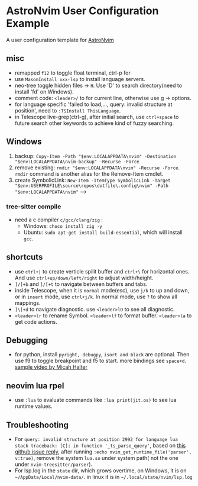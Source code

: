 # AstroNvim User Configuration Example

A user configuration template for [AstroNvim](https://github.com/AstroNvim/AstroNvim)


## misc

* remapped `f12` to toggle float terminal, ctrl-p for
* use `MasonInstall xxx-lsp` to install language servers.
* neo-tree toggle hidden files -> `H`. Use 'D' to search directory(need to install 'fd' on Windows).
* comment code: `<leader>/` to for current line, otherwise use g -> options.
* for language specific 'failed to load,..., query: invalid structure at position', need to `:TSInstall ThisLanguage`.
* in Telescope live-grep(ctrl-g), after initial search, use `ctrl+space` to future search other keywords to achieve kind of fuzzy searching.

## Windows

1. backup: `Copy-Item -Path "$env:LOCALAPPDATA\nvim" -Destination "$env:LOCALAPPDATA\nvim-backup" -Recurse -Force`
2. remove existing: `rmdir "$env:LOCALAPPDATA\nvim" -Recurse -Force`. `rmdir` command is another alias for the Remove-Item cmdlet.
3. create SymbolicLink: `New-Item -ItemType SymbolicLink -Target "$env:USERPROFILE\source\repos\dotfile\.config\nvim" -Path "$env:LOCALAPPDATA\nvim"` -->

### tree-sitter compile

* need a c compiler `c/gcc/clang/zig` :
  * Windows: `choco install zig -y`
  * Ubuntu: `sudo apt-get install build-essential`, which will install `gcc`.

## shortcuts

* use `ctrl+|` to create verticle spilit buffer and `ctrl+\` for horizontal ones. And use `ctrl+up/down/left/right` to adjust width/height.
* `]/[+b` and `]/[+t` to navigate between buffers and tabs.
* inside Telescope, when it is `normal` mode(esc), use `j/k` to up and down, or in `insert` mode, use `ctrl+j/k`. In normal mode, use `?` to show all mappings.
* `]\[+d` to navigate diagnostic. use `<leader>lD` to see all diagnostic.
* `<leader>lr` to rename Symbol. `<leader>lf` to format buffer. `<leader>la` to get code actions.

## Debugging

* for python, install `pyright, debugpy`, `isort and black` are optional. Then use f9 to toggle breakpoint and f5 to start. more bindings see `space+d`. [sample video by Micah Halter](https://www.youtube.com/watch?v=04z9v0xMDkw)

## neovim lua rpel

* use `:lua` to evaluate commands like `:lua print(jit.os)` to see lua runtime values.

## Troubleshooting

* For `query: invalid structure at position 2992 for language lua stack traceback: [C]: in function '_ts_parse_query'`, based on [this github issue reply](https://github.com/LunarVim/LunarVim/issues/3680#issuecomment-1373552082), after running `:echo nvim_get_runtime_file('parser', v:true)`, remove the system `lua.so` under system path( not the one under `nvim-treesitter/parser`).
* For lsp.log in the `state` dir, which grows overtime, on Windows, it is on `~/AppData/Local/nvim-data/`. in linux it is in `~/.local/state/nvim/lsp.log`
